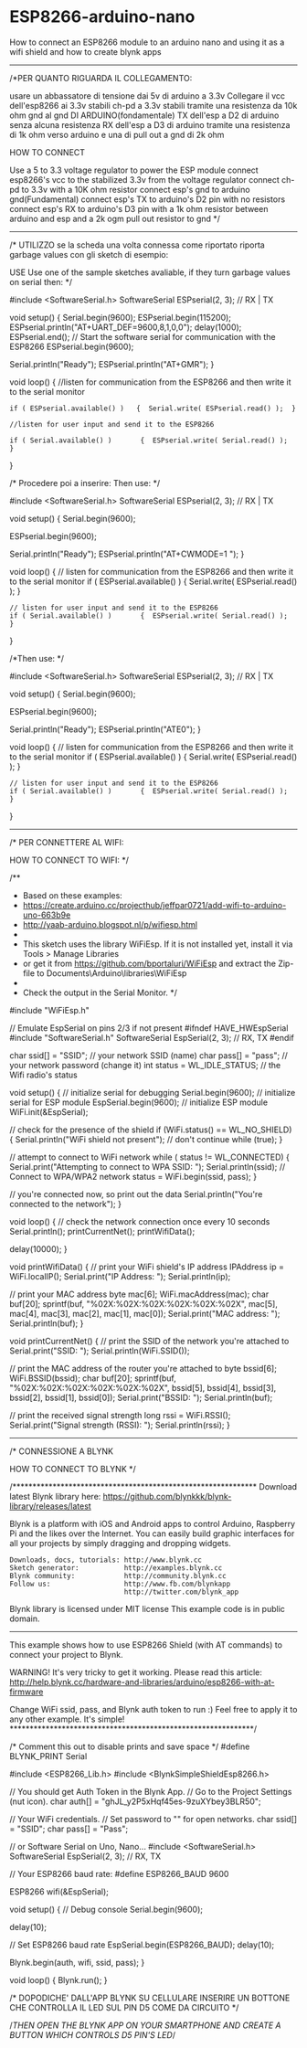 # ESP8266-arduino-nano
How to connect an ESP8266 module to an arduino nano and using it as a wifi shield and how to create blynk apps
***********************************************************************************************



/*PER QUANTO RIGUARDA IL COLLEGAMENTO:

usare un abbassatore di tensione dai 5v di arduino a 3.3v 
Collegare il vcc dell'esp8266 ai 3.3v stabili
ch-pd a 3.3v stabili tramite una resistenza da 10k ohm
gnd al gnd DI ARDUINO(fondamentale)
TX dell'esp a D2 di arduino senza alcuna resistenza
RX dell'esp a D3 di arduino tramite una resistenza di 1k ohm verso arduino e una di pull out a gnd di 2k ohm

HOW TO CONNECT

Use a 5 to 3.3 voltage regulator to power the ESP module
connect esp8266's vcc to the stabilized 3.3v from the voltage regulator
connect ch-pd to 3.3v with a 10K ohm resistor
connect esp's gnd to arduino gnd(Fundamental)
connect esp's TX to arduino's D2 pin with no resistors
connect esp's RX to arduino's D3 pin with a 1k ohm resistor between arduino and esp and a 2k ogm pull out resistor to gnd */


*****************************************************************************************************************************


/* UTILIZZO 
se la scheda una volta connessa come riportato riporta garbage values con gli sketch di esempio:

USE
Use one of the sample sketches avaliable, if they turn garbage values on serial then: */


#include <SoftwareSerial.h>
SoftwareSerial ESPserial(2, 3); // RX | TX

void setup() 
{
  Serial.begin(9600);
  ESPserial.begin(115200);
  ESPserial.println("AT+UART_DEF=9600,8,1,0,0");
  delay(1000);
  ESPserial.end();
  // Start the software serial for communication with the ESP8266
  ESPserial.begin(9600);

  Serial.println("Ready");
  ESPserial.println("AT+GMR");
}

void loop() 
{
    //listen for communication from the ESP8266 and then write it to the serial monitor
    
    if ( ESPserial.available() )   {  Serial.write( ESPserial.read() );  }

    //listen for user input and send it to the ESP8266
    
    if ( Serial.available() )       {  ESPserial.write( Serial.read() );  }
}


/* Procedere poi a inserire: 
   Then use: */



#include <SoftwareSerial.h>
SoftwareSerial ESPserial(2, 3); // RX | TX

void setup() 
{
  Serial.begin(9600);

  ESPserial.begin(9600);

  Serial.println("Ready");
  ESPserial.println("AT+CWMODE=1 ");
}

void loop() 
{
    // listen for communication from the ESP8266 and then write it to the serial monitor
    if ( ESPserial.available() )   {  Serial.write( ESPserial.read() );  }

    // listen for user input and send it to the ESP8266
    if ( Serial.available() )       {  ESPserial.write( Serial.read() );  }
}


/*Then use: */



#include <SoftwareSerial.h>
SoftwareSerial ESPserial(2, 3); // RX | TX

void setup() 
{
  Serial.begin(9600);

  ESPserial.begin(9600);

  Serial.println("Ready");
  ESPserial.println("ATE0");
}

void loop() 
{
    // listen for communication from the ESP8266 and then write it to the serial monitor
    if ( ESPserial.available() )   {  Serial.write( ESPserial.read() );  }

    // listen for user input and send it to the ESP8266
    if ( Serial.available() )       {  ESPserial.write( Serial.read() );  }
}


****************************************************************************************************************************


/* PER CONNETTERE AL WIFI: 

   HOW TO CONNECT TO WIFI: */



/**
 * Based on these examples:
 * https://create.arduino.cc/projecthub/jeffpar0721/add-wifi-to-arduino-uno-663b9e
 * http://yaab-arduino.blogspot.nl/p/wifiesp.html
 * 
 * This sketch uses the library WiFiEsp. If it is not installed yet, install it via Tools > Manage Libraries
 * or get it from https://github.com/bportaluri/WiFiEsp and extract the Zip-file to Documents\Arduino\libraries\WiFiEsp
 * 
 * Check the output in the Serial Monitor.
 */

#include "WiFiEsp.h"

// Emulate EspSerial on pins 2/3 if not present
#ifndef HAVE_HWEspSerial
#include "SoftwareSerial.h"
SoftwareSerial EspSerial(2, 3); // RX, TX
#endif

char ssid[] = "SSID";           // your network SSID (name)
char pass[] = "pass";        // your network password (change it)
int status = WL_IDLE_STATUS;     // the Wifi radio's status

void setup() {
  // initialize serial for debugging
  Serial.begin(9600);
  // initialize serial for ESP module
  EspSerial.begin(9600);
  // initialize ESP module
  WiFi.init(&EspSerial);

  // check for the presence of the shield
  if (WiFi.status() == WL_NO_SHIELD) {
    Serial.println("WiFi shield not present");
    // don't continue
    while (true);
  }

  // attempt to connect to WiFi network
  while ( status != WL_CONNECTED) {
    Serial.print("Attempting to connect to WPA SSID: ");
    Serial.println(ssid);
    // Connect to WPA/WPA2 network
    status = WiFi.begin(ssid, pass);
  }

  // you're connected now, so print out the data
  Serial.println("You're connected to the network");
}

void loop()
{
  // check the network connection once every 10 seconds
  Serial.println();
  printCurrentNet();
  printWifiData();
  
  delay(10000);
}

void printWifiData() {
  // print your WiFi shield's IP address
  IPAddress ip = WiFi.localIP();
  Serial.print("IP Address: ");
  Serial.println(ip);

  // print your MAC address
  byte mac[6];
  WiFi.macAddress(mac);
  char buf[20];
  sprintf(buf, "%02X:%02X:%02X:%02X:%02X:%02X", mac[5], mac[4], mac[3], mac[2], mac[1], mac[0]);
  Serial.print("MAC address: ");
  Serial.println(buf);
}

void printCurrentNet() {
  // print the SSID of the network you're attached to
  Serial.print("SSID: ");
  Serial.println(WiFi.SSID());

  // print the MAC address of the router you're attached to
  byte bssid[6];
  WiFi.BSSID(bssid);
  char buf[20];
  sprintf(buf, "%02X:%02X:%02X:%02X:%02X:%02X", bssid[5], bssid[4], bssid[3], bssid[2], bssid[1], bssid[0]);
  Serial.print("BSSID: ");
  Serial.println(buf);

  // print the received signal strength
  long rssi = WiFi.RSSI();
  Serial.print("Signal strength (RSSI): ");
  Serial.println(rssi);
}


********************************************************************************************************************


/* CONNESSIONE A BLYNK 

   HOW TO CONNECT TO BLYNK */



/*************************************************************
  Download latest Blynk library here:
    https://github.com/blynkkk/blynk-library/releases/latest

  Blynk is a platform with iOS and Android apps to control
  Arduino, Raspberry Pi and the likes over the Internet.
  You can easily build graphic interfaces for all your
  projects by simply dragging and dropping widgets.

    Downloads, docs, tutorials: http://www.blynk.cc
    Sketch generator:           http://examples.blynk.cc
    Blynk community:            http://community.blynk.cc
    Follow us:                  http://www.fb.com/blynkapp
                                http://twitter.com/blynk_app

  Blynk library is licensed under MIT license
  This example code is in public domain.

 *************************************************************

  This example shows how to use ESP8266 Shield (with AT commands)
  to connect your project to Blynk.

  WARNING!
    It's very tricky to get it working. Please read this article:
    http://help.blynk.cc/hardware-and-libraries/arduino/esp8266-with-at-firmware

  Change WiFi ssid, pass, and Blynk auth token to run :)
  Feel free to apply it to any other example. It's simple!
 *************************************************************/

/* Comment this out to disable prints and save space */
#define BLYNK_PRINT Serial


#include <ESP8266_Lib.h>
#include <BlynkSimpleShieldEsp8266.h>

// You should get Auth Token in the Blynk App.
// Go to the Project Settings (nut icon).
char auth[] = "ghJL_y2P5xHqf45es-9zuXYbey3BLR50";

// Your WiFi credentials.
// Set password to "" for open networks.
char ssid[] = "SSID";
char pass[] = "Pass";



// or Software Serial on Uno, Nano...
#include <SoftwareSerial.h>
SoftwareSerial EspSerial(2, 3); // RX, TX

// Your ESP8266 baud rate:
#define ESP8266_BAUD 9600

ESP8266 wifi(&EspSerial);

void setup()
{
  // Debug console
  Serial.begin(9600);

  delay(10);

  // Set ESP8266 baud rate
  EspSerial.begin(ESP8266_BAUD);
  delay(10);

  Blynk.begin(auth, wifi, ssid, pass);
}

void loop()
{
  Blynk.run();
}

/* DOPODICHE' DALL'APP BLYNK SU CELLULARE INSERIRE UN BOTTONE CHE CONTROLLA IL LED SUL PIN D5 COME DA CIRCUITO */

/*THEN OPEN THE BLYNK APP ON YOUR SMARTPHONE AND CREATE A BUTTON WHICH CONTROLS D5 PIN'S LED*/
